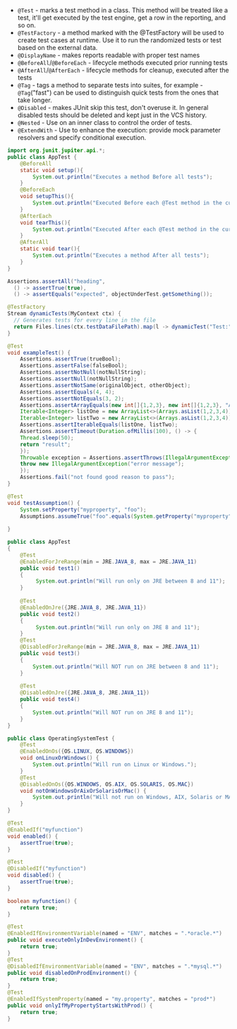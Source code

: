 - `@Test` - marks a test method in a class. This method will be treated like a test, it'll get executed by the test engine, get a row in the reporting, and so on.
- `@TestFactory` - a method marked with the @TestFactory will be used to create test cases at runtime. Use it to run the randomized tests or test based on the external data.
- `@DisplayName` - makes reports readable with proper test names
- `@BeforeAll`/`@BeforeEach` - lifecycle methods executed prior running tests
- `@AfterAll`/`@AfterEach` - lifecycle methods for cleanup, executed after the tests
- `@Tag` - tags a method to separate tests into suites, for example - `@Tag`("fast") can be used to distinguish quick tests from the ones that take longer.
- `@Disabled` - makes JUnit skip this test, don't overuse it. In general disabled tests should be deleted and kept just in the VCS history.
- `@Nested` - Use on an inner class to control the order of tests.
- `@ExtendWith` - Use to enhance the execution: provide mock parameter resolvers and specify conditional execution.

```java
import org.junit.jupiter.api.*;
public class AppTest {
    @BeforeAll
    static void setup(){
        System.out.println("Executes a method Before all tests");
    }
    @BeforeEach
    void setupThis(){
        System.out.println("Executed Before each @Test method in the current test class");
    }
    @AfterEach
    void tearThis(){
        System.out.println("Executed After each @Test method in the current test class");
    }
    @AfterAll
    static void tear(){
        System.out.println("Executes a method After all tests");
    }
}
```

```java
Assertions.assertAll("heading", 
  () -> assertTrue(true), 
  () -> assertEquals("expected", objectUnderTest.getSomething());
```

```java
@TestFactory
Stream dynamicTests(MyContext ctx) {
  // Generates tests for every line in the file
  return Files.lines(ctx.testDataFilePath).map(l -> dynamicTest("Test:" + l, () -> assertTrue(runTest(l)));
}
```

```java
@Test
void exampleTest() {
    Assertions.assertTrue(trueBool);
    Assertions.assertFalse(falseBool);
    Assertions.assertNotNull(notNullString);
    Assertions.assertNull(notNullString);
    Assertions.assertNotSame(originalObject, otherObject);
    Assertions.assertEquals(4, 4);
    Assertions.assertNotEquals(3, 2);
    Assertions.assertArrayEquals(new int[]{1,2,3}, new int[]{1,2,3}, "Array Equal Test");
    Iterable<Integer> listOne = new ArrayList<>(Arrays.asList(1,2,3,4));
    Iterable<Integer> listTwo = new ArrayList<>(Arrays.asList(1,2,3,4));
    Assertions.assertIterableEquals(listOne, listTwo);
    Assertions.assertTimeout(Duration.ofMillis(100), () -> {
    Thread.sleep(50);
    return "result";
    });
    Throwable exception = Assertions.assertThrows(IllegalArgumentException.class, () -> {
    throw new IllegalArgumentException("error message");
    });
    Assertions.fail("not found good reason to pass");
}
```

```java
@Test
void testAssumption() {
    System.setProperty("myproperty", "foo");
    Assumptions.assumeTrue("foo".equals(System.getProperty("myproperty")));
         
}
```

```java
public class AppTest 
{
    @Test
    @EnabledForJreRange(min = JRE.JAVA_8, max = JRE.JAVA_11)
    public void test1()
    {
         System.out.println("Will run only on JRE between 8 and 11");
    }
    
    @Test
    @EnabledOnJre({JRE.JAVA_8, JRE.JAVA_11})
    public void test2()
    {
         System.out.println("Will run only on JRE 8 and 11");
    }
    @Test
    @DisabledForJreRange(min = JRE.JAVA_8, max = JRE.JAVA_11)
    public void test3()
    {
        System.out.println("Will NOT run on JRE between 8 and 11");
    }
    
    @Test
    @DisabledOnJre({JRE.JAVA_8, JRE.JAVA_11})
    public void test4()
    {
        System.out.println("Will NOT run on JRE 8 and 11");
    }
}
```

```java
public class OperatingSystemTest {
    @Test
    @EnabledOnOs({OS.LINUX, OS.WINDOWS})
    void onLinuxOrWindows() {
        System.out.println("Will run on Linux or Windows.");
    }
    @Test
    @DisabledOnOs({OS.WINDOWS, OS.AIX, OS.SOLARIS, OS.MAC})
    void notOnWindowsOrAixOrSolarisOrMac() {
        System.out.println("Will not run on Windows, AIX, Solaris or MAC!");
    }
}
```

```java
@Test
@EnabledIf("myfunction")
void enabled() {
    assertTrue(true);
}

@Test
@DisabledIf("myfunction")
void disabled() {
    assertTrue(true);
}

boolean myfunction() {
    return true;
}
```

```java
@Test
@EnabledIfEnvironmentVariable(named = "ENV", matches = ".*oracle.*")
public void executeOnlyInDevEnvironment() {
    return true;
}
@Test
@DisabledIfEnvironmentVariable(named = "ENV", matches = ".*mysql.*")
public void disabledOnProdEnvironment() {
    return true;
}
@Test
@EnabledIfSystemProperty(named = "my.property", matches = "prod*")
public void onlyIfMyPropertyStartsWithProd() {
    return true;
}
```
